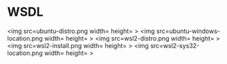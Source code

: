 # WSDL


<img src=ubuntu-distro.png width= height= > </img>
<img src=ubuntu-windows-location.png width= height= > </img>
<img src=wsl2-distro.png width= height= > </img>
<img src=wsl2-install.png width= height= > </img>
<img src=wsl2-sys32-location.png width= height= > </img>

